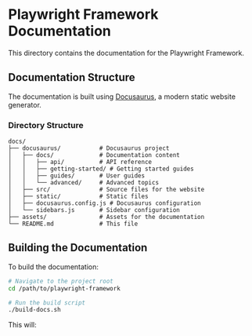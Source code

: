 # Playwright Framework Documentation

This directory contains the documentation for the Playwright Framework.

## Documentation Structure

The documentation is built using [Docusaurus](https://docusaurus.io/), a modern static website generator.

### Directory Structure

```
docs/
├── docusaurus/           # Docusaurus project
│   ├── docs/             # Documentation content
│   │   ├── api/          # API reference
│   │   ├── getting-started/ # Getting started guides
│   │   ├── guides/       # User guides
│   │   └── advanced/     # Advanced topics
│   ├── src/              # Source files for the website
│   ├── static/           # Static files
│   ├── docusaurus.config.js # Docusaurus configuration
│   └── sidebars.js       # Sidebar configuration
├── assets/               # Assets for the documentation
└── README.md             # This file
```

## Building the Documentation

To build the documentation:

```bash
# Navigate to the project root
cd /path/to/playwright-framework

# Run the build script
./build-docs.sh
```

This will:
1. Navigate to the Docusaurus directory
2. Install dependencies if needed
3. Build the site
4. Copy any missing assets

## Viewing the Documentation

After building, you can view the documentation:

```bash
# Navigate to the Docusaurus directory
cd docs/docusaurus

# Start the local server
npm run serve
```

Then open your browser to [http://localhost:3000](http://localhost:3000).

## Editing the Documentation

### Adding a New Page

1. Create a new Markdown file in the appropriate directory under `docs/docusaurus/docs/`
2. Add frontmatter at the top of the file:

```markdown
---
sidebar_position: 1
---

# Page Title

Content goes here...
```

3. Update `sidebars.js` if needed to include the new page

### Adding Images

1. Place image files in the `docs/assets/` directory
2. Reference them in your Markdown files:

```markdown
![Alt Text](../assets/image-name.png)
```

## Deploying the Documentation

The documentation can be deployed to GitHub Pages:

```bash
# Navigate to the Docusaurus directory
cd docs/docusaurus

# Deploy to GitHub Pages
npm run deploy
```

This will build the site and push it to the `gh-pages` branch of your repository.

## Additional Resources

- [Docusaurus Documentation](https://docusaurus.io/docs)
- [Markdown Guide](https://www.markdownguide.org/)
- [GitHub Pages](https://pages.github.com/)